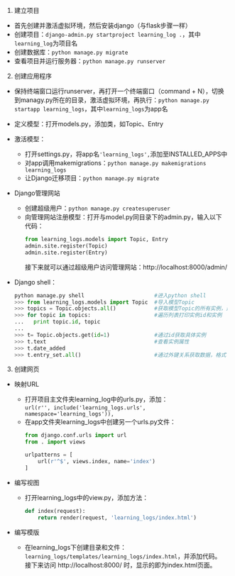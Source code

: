 1. 建立项目
* 首先创建并激活虚拟环境，然后安装django（与flask步骤一样）
* 创建项目：`django-admin.py startproject learning_log .`，其中`learning_log`为项目名
* 创建数据库：`python manage.py migrate`
* 查看项目并运行服务器：`python manage.py runserver`

2. 创建应用程序
* 保持终端窗口运行runserver，再打开一个终端窗口（command + N），切换到managy.py所在的目录，激活虚拟环境，再执行：`python manage.py startapp learning_logs`，其中`learning_logs`为app名
* 定义模型：打开models.py，添加类，如Topic、Entry
* 激活模型：
    * 打开settings.py，将app名`'learning_logs',`添加至INSTALLED_APPS中
    * 对app调用makemigrations：`python manage.py makemigrations learning_logs`
    * 让Django迁移项目：`python manage.py migrate`
* Django管理网站
    * 创建超级用户：`python manage.py createsuperuser`
    * 向管理网站注册模型：打开与model.py同目录下的admin.py，输入以下代码：
      ```py
      from learning_logs.models import Topic, Entry
      admin.site.register(Topic)
      admin.site.register(Entry)
      ```
      接下来就可以通过超级用户访问管理网站：http://localhost:8000/admin/

* Django shell：
  ```py
  python manage.py shell                      #进入python shell
  >>> from learning_logs.models import Topic  #导入模型Topic
  >>> topics = Topic.objects.all()            #获取模型Topic的所有实例，返回的是列表
  >>> for topic in topics:                    #遍历列表打印实例id和实例
  ...   print topic.id, topic
  ... 
  >>> t= Topic.objects.get(id=1)              #通过id获取具体实例
  >>> t.text                                  #查看实例属性
  >>> t.date_added
  >>> t.entry_set.all()                       #通过外键关系获取数据，格式：模型小写名称_set
  ```
3. 创建网页
* 映射URL
  * 打开项目主文件夹learning_log中的urls.py，添加：  
  `url(r'', include('learning_logs.urls', namespace='learning_logs')),`
  * 在app文件夹learning_logs中创建另一个urls.py文件：
    ```py
    from django.conf.urls import url
    from . import views

    urlpatterns = [
        url(r'^$', views.index, name='index')
    ]
    ```

* 编写视图
  * 打开learning_logs中的view.py，添加方法：
    ```py
    def index(request):
        return render(request, 'learning_logs/index.html')
    ``` 

* 编写模版
  * 在learning_logs下创建目录和文件：`learning_logs/templates/learning_logs/index.html`，并添加代码。  
    接下来访问 http://localhost:8000/ 时，显示的即为index.html页面。
